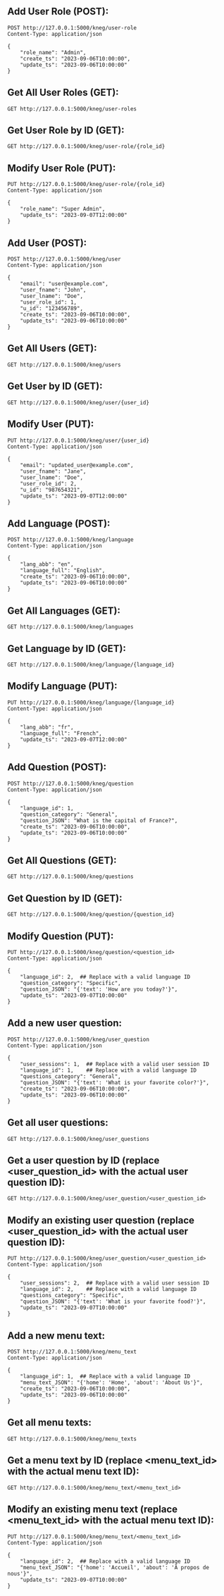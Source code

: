 ## Add User Role (POST):
```
POST http://127.0.0.1:5000/kneg/user-role
Content-Type: application/json

{
    "role_name": "Admin",
    "create_ts": "2023-09-06T10:00:00",
    "update_ts": "2023-09-06T10:00:00"
}
```

## Get All User Roles (GET):
```
GET http://127.0.0.1:5000/kneg/user-roles
```

## Get User Role by ID (GET):
```
GET http://127.0.0.1:5000/kneg/user-role/{role_id}
```

## Modify User Role (PUT):
```
PUT http://127.0.0.1:5000/kneg/user-role/{role_id}
Content-Type: application/json

{
    "role_name": "Super Admin",
    "update_ts": "2023-09-07T12:00:00"
}
```

## Add User (POST):
```
POST http://127.0.0.1:5000/kneg/user
Content-Type: application/json

{
    "email": "user@example.com",
    "user_fname": "John",
    "user_lname": "Doe",
    "user_role_id": 1,
    "u_id": "123456789",
    "create_ts": "2023-09-06T10:00:00",
    "update_ts": "2023-09-06T10:00:00"
}
```

## Get All Users (GET):
```
GET http://127.0.0.1:5000/kneg/users
```

## Get User by ID (GET):
```
GET http://127.0.0.1:5000/kneg/user/{user_id}
```

## Modify User (PUT):
```
PUT http://127.0.0.1:5000/kneg/user/{user_id}
Content-Type: application/json

{
    "email": "updated_user@example.com",
    "user_fname": "Jane",
    "user_lname": "Doe",
    "user_role_id": 2,
    "u_id": "987654321",
    "update_ts": "2023-09-07T12:00:00"
}
```

## Add Language (POST):
```
POST http://127.0.0.1:5000/kneg/language
Content-Type: application/json

{
    "lang_abb": "en",
    "language_full": "English",
    "create_ts": "2023-09-06T10:00:00",
    "update_ts": "2023-09-06T10:00:00"
}
```

## Get All Languages (GET):
```
GET http://127.0.0.1:5000/kneg/languages
```

## Get Language by ID (GET):
```
GET http://127.0.0.1:5000/kneg/language/{language_id}
```

## Modify Language (PUT):
```
PUT http://127.0.0.1:5000/kneg/language/{language_id}
Content-Type: application/json

{
    "lang_abb": "fr",
    "language_full": "French",
    "update_ts": "2023-09-07T12:00:00"
}
```

## Add Question (POST):
```
POST http://127.0.0.1:5000/kneg/question
Content-Type: application/json

{
    "language_id": 1,
    "question_category": "General",
    "question_JSON": "What is the capital of France?",
    "create_ts": "2023-09-06T10:00:00",
    "update_ts": "2023-09-06T10:00:00"
}
```

## Get All Questions (GET):
```
GET http://127.0.0.1:5000/kneg/questions
```

## Get Question by ID (GET):
```
GET http://127.0.0.1:5000/kneg/question/{question_id}
```

## Modify Question (PUT):
```
PUT http://127.0.0.1:5000/kneg/question/<question_id>
Content-Type: application/json

{
    "language_id": 2,  ## Replace with a valid language ID
    "question_category": "Specific",
    "question_JSON": "{'text': 'How are you today?'}",
    "update_ts": "2023-09-07T10:00:00"
}
```

## Add a new user question:
```
POST http://127.0.0.1:5000/kneg/user_question
Content-Type: application/json

{
    "user_sessions": 1,  ## Replace with a valid user session ID
    "language_id": 1,    ## Replace with a valid language ID
    "questions_category": "General",
    "question_JSON": "{'text': 'What is your favorite color?'}",
    "create_ts": "2023-09-06T10:00:00",
    "update_ts": "2023-09-06T10:00:00"
}
```

## Get all user questions:
```
GET http://127.0.0.1:5000/kneg/user_questions
```

## Get a user question by ID (replace <user_question_id> with the actual user question ID):
```
GET http://127.0.0.1:5000/kneg/user_question/<user_question_id>
```

## Modify an existing user question (replace <user_question_id> with the actual user question ID):
```
PUT http://127.0.0.1:5000/kneg/user_question/<user_question_id>
Content-Type: application/json

{
    "user_sessions": 2,  ## Replace with a valid user session ID
    "language_id": 2,    ## Replace with a valid language ID
    "questions_category": "Specific",
    "question_JSON": "{'text': 'What is your favorite food?'}",
    "update_ts": "2023-09-07T10:00:00"
}
```

## Add a new menu text:
```
POST http://127.0.0.1:5000/kneg/menu_text
Content-Type: application/json

{
    "language_id": 1,  ## Replace with a valid language ID
    "menu_text_JSON": "{'home': 'Home', 'about': 'About Us'}",
    "create_ts": "2023-09-06T10:00:00",
    "update_ts": "2023-09-06T10:00:00"
}
```

## Get all menu texts:
```
GET http://127.0.0.1:5000/kneg/menu_texts
```

## Get a menu text by ID (replace <menu_text_id> with the actual menu text ID):
```
GET http://127.0.0.1:5000/kneg/menu_text/<menu_text_id>
```

## Modify an existing menu text (replace <menu_text_id> with the actual menu text ID):
```
PUT http://127.0.0.1:5000/kneg/menu_text/<menu_text_id>
Content-Type: application/json

{
    "language_id": 2,  ## Replace with a valid language ID
    "menu_text_JSON": "{'home': 'Accueil', 'about': 'À propos de nous'}",
    "update_ts": "2023-09-07T10:00:00"
}

```